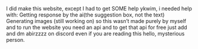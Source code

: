 I did make this website, except I had to get SOME help ykwim, i needed help with:
Getting response by the ai(the suggestion box, not the text)
Generating images (still working on)
so this wasn’t made purely by myself
and to run the website you need an api
and to get that api for free
just add and dm abirzzzz on discord
even if you are reading this
hello, mysterious person.
